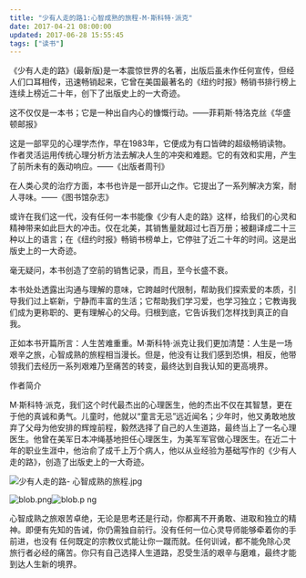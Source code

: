 ```yaml
---
title: "少有人走的路1:心智成熟的旅程-M·斯科特·派克"
date: 2017-04-21 08:00:00
updated: 2017-06-28 15:55:45
tags: ["读书"]
---
```

  

 《少有人走的路》(最新版)是一本震惊世界的名著，出版后虽未作任何宣传，但经人们口耳相传，迅速畅销起来，它曾在美国最著名的《纽约时报》畅销书排行榜上连续上榜近二十年，创下了出版史上的一大奇迹。

 这不仅仅是一本书；它是一种出自内心的慷慨行动。——菲莉斯·特洛克丝《华盛顿邮报》

 这是一部罕见的心理学杰作，早在1983年，它便成为有口皆碑的超级畅销读物。作者灵活运用传统心理分析方法去解决人生的冲突和难题。它的有效和实用，产生了前所未有的轰动响应。——《出版者周刊》

 在人类心灵的治疗方面，本书也许是一部开山之作。它提出了一系列解决方案，耐人寻味。——《图书馆杂志》

  

 或许在我们这一代，没有任何一本书能像《少有人走的路》这样，给我们的心灵和精神带来如此巨大的冲击。仅在北美，其销售量就超过七百万册；被翻译成二十三种以上的语言；在《纽约时报》畅销书榜单上，它停驻了近二十年的时间。这是出版史上的一大奇迹。

 毫无疑问，本书创造了空前的销售记录，而且，至今长盛不衰。

 本书处处透露出沟通与理解的意味，它跨越时代限制，帮助我们探索爱的本质，引导我们过上崭新，宁静而丰富的生活；它帮助我们学习爱，也学习独立；它教诲我们成为更称职的、更有理解心的父母。归根到底，它告诉我们怎样找到真正的自我。

 正如本书开篇所言：人生苦难重重。M·斯科特·派克让我们更加清楚：人生是一场艰辛之旅，心智成熟的旅程相当漫长。但是，他没有让我们感到恐惧，相反，他带领我们去经历一系列艰难乃至痛苦的转变，最终达到自我认知的更高境界。

  

作者简介

 M·斯科特·派克，我们这个时代最杰出的心理医生，他的杰出不仅在其智慧，更在于他的真诚和勇气。儿童时，他就以“童言无忌”远近闻名；少年时，他又勇敢地放弃了父母为他安排的辉煌前程，毅然选择了自己的人生道路，最终当上了一名心理医生。他曾在美军日本冲绳基地担任心理医生，为美军军官做心理医生。在近二十年的职业生涯中，他治俞了成千上万个病人，他以从业经验为基础写作的《少有人走的路》，创造了出版史上的一大奇迹。 



![少有人走的路-
心智成熟的旅程.jpg](/uploads/ueditor/php/upload/image/20170628/1498636440.jpeg)

  

![blob.png](/uploads/ueditor/php/upload/image/20170628/1498636495.png)![blob.p
ng](/uploads/ueditor/php/upload/image/20170628/1498636509.png)

心智成熟之旅艰苦卓绝，无论是思考还是行动，你都离不开勇敢、进取和独立的精神。即便有先知的告诫，你仍需独自前行。没有任何一位心灵导师能够牵着你的手前进，也没有
任何既定的宗教仪式能让你一蹴而就。任何训诫，都不能免除心灵旅行者必经的痛苦。你只有自己选择人生道路，忍受生活的艰辛与磨难，最终才能到达人生新的境界。

  

